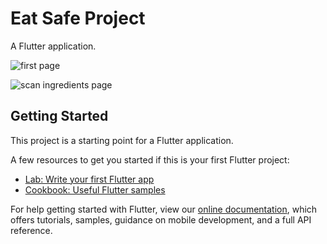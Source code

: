 # Eat Safe Project

A Flutter application.

![first page](https://user-images.githubusercontent.com/71315238/98944740-845b8d00-2517-11eb-9222-abd7fad6b765.jpg)    

![scan ingredients page](https://user-images.githubusercontent.com/71315238/98946160-89214080-2519-11eb-9855-30505b6f8220.jpg)


## Getting Started

This project is a starting point for a Flutter application.

A few resources to get you started if this is your first Flutter project:

- [Lab: Write your first Flutter app](https://flutter.dev/docs/get-started/codelab)
- [Cookbook: Useful Flutter samples](https://flutter.dev/docs/cookbook)

For help getting started with Flutter, view our
[online documentation](https://flutter.dev/docs), which offers tutorials,
samples, guidance on mobile development, and a full API reference.
